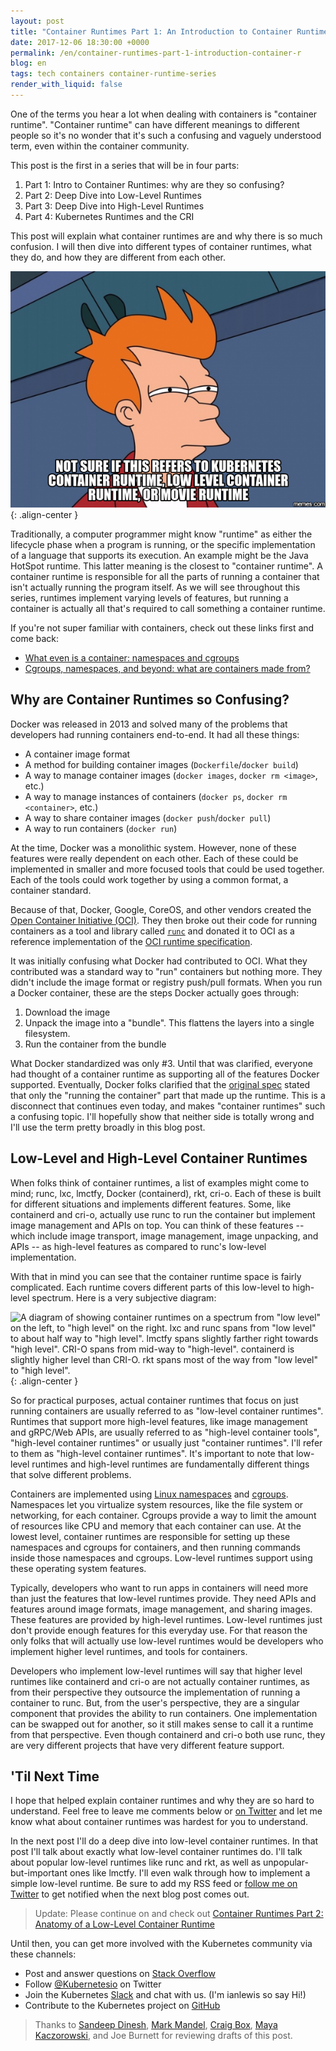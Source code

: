 ```yaml
---
layout: post
title: "Container Runtimes Part 1: An Introduction to Container Runtimes"
date: 2017-12-06 18:30:00 +0000
permalink: /en/container-runtimes-part-1-introduction-container-r
blog: en
tags: tech containers container-runtime-series
render_with_liquid: false
---
```


One of the terms you hear a lot when dealing with containers is "container
runtime". "Container runtime" can have different meanings to different people so
it's no wonder that it's such a confusing and vaguely understood term, even
within the container community.

This post is the first in a series that will be in four parts:

1. Part 1: Intro to Container Runtimes: why are they so confusing?
2. Part 2: Deep Dive into Low-Level Runtimes
3. Part 3: Deep Dive into High-Level Runtimes
4. Part 4: Kubernetes Runtimes and the CRI

This post will explain what container runtimes are and why there is so much
confusion. I will then dive into different types of container runtimes, what
they do, and how they are different from each other.

![Not sure if this refers to Kubernetes container runtime, low-level container runtime, or movie runtime](/assets/images/768/notsure.png){: .align-center }

Traditionally, a computer programmer might know "runtime" as either the
lifecycle phase when a program is running, or the specific implementation of a
language that supports its execution. An example might be the Java HotSpot
runtime. This latter meaning is the closest to "container runtime". A container
runtime is responsible for all the parts of running a container that isn't
actually running the program itself. As we will see throughout this series,
runtimes implement varying levels of features, but running a container is
actually all that's required to call something a container runtime.

If you're not super familiar with containers, check out these links first and
come back:

- [What even is a container: namespaces and cgroups](https://jvns.ca/blog/2016/10/10/what-even-is-a-container/)
- [Cgroups, namespaces, and beyond: what are containers made from?](https://www.youtube.com/watch?v=sK5i-N34im8)

## Why are Container Runtimes so Confusing?

Docker was released in 2013 and solved many of the problems that developers had
running containers end-to-end. It had all these things:

- A container image format
- A method for building container images (`Dockerfile`/`docker build`)
- A way to manage container images (`docker images`, `docker rm <image>`, etc.)
- A way to manage instances of containers (`docker ps`, `docker rm <container>`,
  etc.)
- A way to share container images (`docker push`/`docker pull`)
- A way to run containers (`docker run`)

At the time, Docker was a monolithic system. However, none of these features
were really dependent on each other. Each of these could be implemented in
smaller and more focused tools that could be used together. Each of the tools
could work together by using a common format, a container standard.

Because of that, Docker, Google, CoreOS, and other vendors created the [Open
Container Initiative (OCI)](https://www.opencontainers.org/). They then broke
out their code for running containers as a tool and library called
[`runc`](https://github.com/opencontainers/runc) and donated it to OCI as a
reference implementation of the [OCI runtime
specification](https://github.com/opencontainers/runtime-spec).

It was initially confusing what Docker had contributed to OCI. What they
contributed was a standard way to "run" containers but nothing more. They didn't
include the image format or registry push/pull formats. When you run a Docker
container, these are the steps Docker actually goes through:

1. Download the image
2. Unpack the image into a "bundle". This flattens the layers into a single
   filesystem.
3. Run the container from the bundle

What Docker standardized was only #3. Until that was clarified, everyone had
thought of a container runtime as supporting all of the features Docker
supported. Eventually, Docker folks clarified that the [original
spec](https://github.com/opencontainers/runtime-spec/commit/77d44b10d5df53ee63f0768cd0a29ef49bad56b6#diff-b84a8d65d8ed53f4794cd2db7e8ea731R45)
stated that only the "running the container" part that made up the runtime. This
is a disconnect that continues even today, and makes "container runtimes" such a
confusing topic. I'll hopefully show that neither side is totally wrong and I'll
use the term pretty broadly in this blog post.

## Low-Level and High-Level Container Runtimes

When folks think of container runtimes, a list of examples might come to mind;
runc, lxc, lmctfy, Docker (containerd), rkt, cri-o. Each of these is built for
different situations and implements different features. Some, like containerd
and cri-o, actually use runc to run the container but implement image management
and APIs on top. You can think of these features -- which include image
transport, image management, image unpacking, and APIs -- as high-level features
as compared to runc's low-level implementation.

With that in mind you can see that the container runtime space is fairly
complicated. Each runtime covers different parts of this low-level to high-level
spectrum. Here is a very subjective diagram:

![A diagram of showing container runtimes on a spectrum from "low level" on the
left, to "high level" on the right. lxc and runc spans from "low level" to about
half way to "high level". lmctfy spans slightly farther right towards "high
level". CRI-O spans from mid-way to "high-level". containerd is slightly higher
level than CRI-O. rkt spans most of the way from "low level" to "high level".
](/assets/images/768/runtimes.png){: .align-center }

So for practical purposes, actual container runtimes that focus on just running
containers are usually referred to as "low-level container runtimes". Runtimes
that support more high-level features, like image management and gRPC/Web APIs,
are usually referred to as "high-level container tools", "high-level container
runtimes" or usually just "container runtimes". I'll refer to them as
"high-level container runtimes". It's important to note that low-level runtimes
and high-level runtimes are fundamentally different things that solve different
problems.

Containers are implemented using [Linux
namespaces](https://en.wikipedia.org/wiki/Linux_namespaces) and
[cgroups](https://en.wikipedia.org/wiki/Cgroups). Namespaces let you virtualize
system resources, like the file system or networking, for each container.
Cgroups provide a way to limit the amount of resources like CPU and memory that
each container can use. At the lowest level, container runtimes are responsible
for setting up these namespaces and cgroups for containers, and then running
commands inside those namespaces and cgroups. Low-level runtimes support using
these operating system features.

Typically, developers who want to run apps in containers will need more than
just the features that low-level runtimes provide. They need APIs and features
around image formats, image management, and sharing images. These features are
provided by high-level runtimes. Low-level runtimes just don't provide enough
features for this everyday use. For that reason the only folks that will
actually use low-level runtimes would be developers who implement higher level
runtimes, and tools for containers.

Developers who implement low-level runtimes will say that higher level runtimes
like containerd and cri-o are not actually container runtimes, as from their
perspective they outsource the implementation of running a container to runc.
But, from the user's perspective, they are a singular component that provides
the ability to run containers. One implementation can be swapped out for
another, so it still makes sense to call it a runtime from that perspective.
Even though containerd and cri-o both use runc, they are very different projects
that have very different feature support.

## 'Til Next Time

I hope that helped explain container runtimes and why they are so hard to
understand. Feel free to leave me comments below or [on
Twitter](https://twitter.com/IanMLewis) and let me know what about container
runtimes was hardest for you to understand.

In the next post I'll do a deep dive into low-level container runtimes. In that
post I'll talk about exactly what low-level container runtimes do. I'll talk
about popular low-level runtimes like runc and rkt, as well as
unpopular-but-important ones like lmctfy. I'll even walk through how to
implement a simple low-level runtime. Be sure to add my RSS feed or [follow me
on Twitter](https://twitter.com/IanMLewis) to get notified when the next blog
post comes out.

> Update: Please continue on and check out [Container Runtimes Part 2: Anatomy
> of a Low-Level Container
> Runtime](https://www.ianlewis.org/en/container-runtimes-part-2-anatomy-low-level-contai)

Until then, you can get more involved with the Kubernetes community via these
channels:

- Post and answer questions on [Stack
  Overflow](http://stackoverflow.com/questions/tagged/kubernetes)
- Follow [@Kubernetesio](https://twitter.com/kubernetesio) on Twitter
- Join the Kubernetes [Slack](http://slack.k8s.io/) and chat with us. (I'm
  ianlewis so say Hi!)
- Contribute to the Kubernetes project on
  [GitHub](https://github.com/kubernetes/kubernetes)

> Thanks to [Sandeep Dinesh](https://twitter.com/SandeepDinesh), [Mark
> Mandel](https://twitter.com/neurotic), [Craig
> Box](https://twitter.com/craigbox), [Maya
> Kaczorowski](https://twitter.com/mayakaczorowski), and Joe Burnett for
> reviewing drafts of this post.

